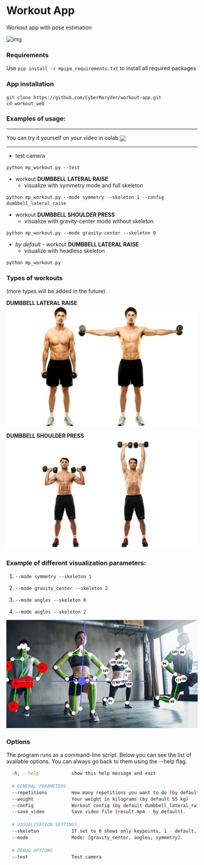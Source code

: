 # Workout App

Workout app with pose estimation

![img](images/result_.gif)

### Requirements

Use ```pip install -r mpipe_requirements.txt``` to install all required packages

### App installation

```shell
git clone https://github.com/CyberMaryVer/workout-app.git
cd workout_web
```

### Examples of usage:
___
You can try it yourself on your video in colab [<img src="https://colab.research.google.com/assets/colab-badge.svg" align="center">](https://colab.research.google.com/drive/1rqsYjysQIvDpUzJLxUPOH9h6jQ3QhkT6?usp=sharing)
___
* test camera
```shell
python mp_workout.py --test
```

* workout **DUMBBELL LATERAL RAISE**
  - visualize with symmetry mode and full skeleton

```shell
python mp_workout.py --mode symmetry --skeleton 1 --config dumbbell_lateral_raise
```

* workout **DUMBBELL SHOULDER PRESS**
  - visualize with gravity-center mode without skeleton
```shell
python mp_workout.py --mode gravity-center --skeleton 0
```

* *by default* - workout **DUMBBELL LATERAL RAISE**
  - visualize with headless skeleton
```shell
python mp_workout.py 
```
### Types of workouts 
(more types will be added in the future)

**DUMBBELL LATERAL RAISE**
![img](images/w3.jpg)

**DUMBBELL SHOULDER PRESS**
![img](images/w0.jpg)

### Example of different visualization parameters:
1. ```--mode symmetry --skeleton 1```
   
2. ```--mode gravity_center --skeleton 2```

4. ```--mode angles --skeleton 0```

5. ```--mode angles --skeleton 2```

![img](images/visual_modes.jpg)

### Options
The program runs as a command-line script. Below you can see the list of available options. You can always go back to them using the --help flag.
```bash
  -h, --help            show this help message and exit
  
  # GENERAL PARAMETERS
  --repetitions         How many repetitions you want to do (by default 4)
  --weight              Your weight in kilograms (by default 55 kg)
  --config              Workout config (by default dumbbell_lateral_raise)
  --save_video          Save video file (result.mp4 - by default).
  
  # VISUALISATION SETTINGS
  --skeleton            If set to 0 shows only keypoints, 1 - default, 2 - headless.
  --mode                Mode: [gravity_center, angles, symmetry].
  
  # DEBUG OPTIONS
  --test                Test camera
```
